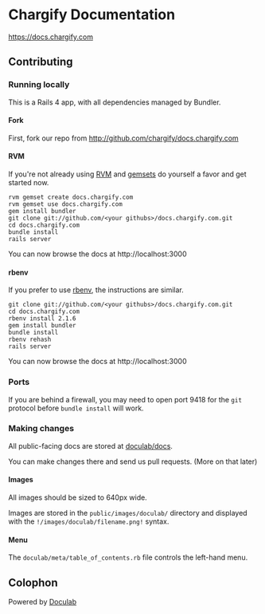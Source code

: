 Chargify Documentation
======================

<https://docs.chargify.com>

Contributing
------------

### Running locally

This is a Rails 4 app, with all dependencies managed by Bundler.  

#### Fork

First, fork our repo from <http://github.com/chargify/docs.chargify.com>

#### RVM

If you're not already using [RVM](http://rvm.beginrescueend.com/) and [gemsets](http://rvm.beginrescueend.com/gemsets/) do yourself a favor and get started now.

    rvm gemset create docs.chargify.com
    rvm gemset use docs.chargify.com
    gem install bundler
    git clone git://github.com/<your githubs>/docs.chargify.com.git
    cd docs.chargify.com
    bundle install
    rails server

You can now browse the docs at http://localhost:3000

#### rbenv

If you prefer to use [rbenv](https://github.com/sstephenson/rbenv), the instructions are similar.

    git clone git://github.com/<your githubs>/docs.chargify.com.git
    cd docs.chargify.com
    rbenv install 2.1.6
    gem install bundler
    bundle install
    rbenv rehash
    rails server

You can now browse the docs at http://localhost:3000

### Ports

If you are behind a firewall, you may need to open port 9418 for the <code>git</code> protocol before <code>bundle install</code> will work.

### Making changes

All public-facing docs are stored at [doculab/docs](http://github.com/chargify/docs.chargify.com/tree/master/doculab/docs/).

You can make changes there and send us pull requests.  (More on that later)

#### Images

All images should be sized to 640px wide.

Images are stored in the <code>public/images/doculab/</code> directory and displayed with the <code>!/images/doculab/filename.png!</code> syntax.

#### Menu

The <code>doculab/meta/table_of_contents.rb</code> file controls the left-hand menu.


Colophon
---------

Powered by [Doculab](https://github.com/chargify/doculab)
